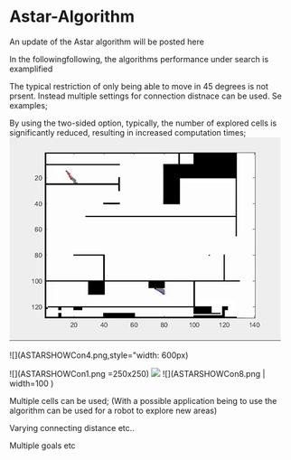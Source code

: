 # Astar-Algorithm
An update of the Astar algorithm will be posted here

In the followingfollowing, the algorithms performance under search is examplified

The typical restriction of only being able to move in 45 degrees is not prsent. Instead multiple settings for connection distnace can be used. Se examples; 




By using the two-sided option, typically, the number of explored cells is significantly reduced, resulting in increased computation times;
![](AStar2.gif)

![](ASTARSHOWCon4.png,style="width: 600px) 

![](ASTARSHOWCon1.png   =250x250)  ![](ASTARSHOWCon4.png|width=100)  ![](ASTARSHOWCon8.png | width=100 )

  

Multiple cells can be used; (With a possible application being to use the algorithm can be used for a robot to explore new areas)


Varying connecting distance etc..

Multiple goals etc
